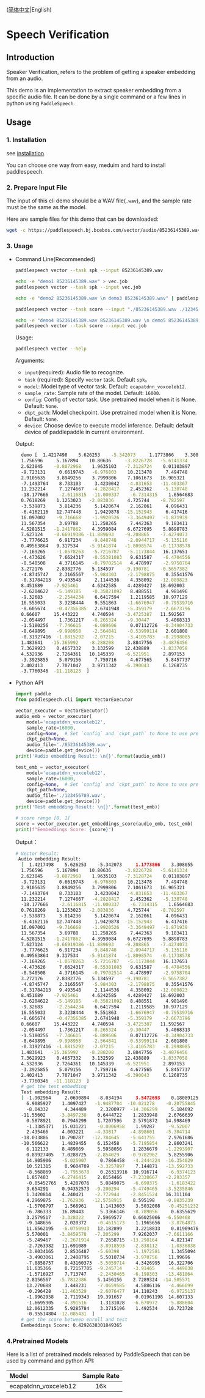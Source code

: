 ([简体中文](./README_cn.md)|English)
# Speech Verification

## Introduction

Speaker Verification, refers to the problem of getting a speaker embedding from an audio. 

This demo is an implementation to extract speaker embedding from a specific audio file. It can be done by a single command or a few lines in python using `PaddleSpeech`. 

## Usage
### 1. Installation
see [installation](https://github.com/PaddlePaddle/PaddleSpeech/blob/develop/docs/source/install.md).

You can choose one way from easy, meduim and hard to install paddlespeech.

### 2. Prepare Input File
The input of this cli demo should be a WAV file(`.wav`), and the sample rate must be the same as the model.

Here are sample files for this demo that can be downloaded:
```bash
wget -c https://paddlespeech.bj.bcebos.com/vector/audio/85236145389.wav
```

### 3. Usage
- Command Line(Recommended)
  ```bash
  paddlespeech vector --task spk --input 85236145389.wav

  echo -e "demo1 85236145389.wav" > vec.job
  paddlespeech vector --task spk --input vec.job

  echo -e "demo2 85236145389.wav \n demo3 85236145389.wav" | paddlespeech vector --task spk

  paddlespeech vector --task score --input "./85236145389.wav ./123456789.wav"
  
  echo -e "demo4 85236145389.wav 85236145389.wav \n demo5 85236145389.wav 123456789.wav" > vec.job
  paddlespeech vector --task score --input vec.job
  ```
  
  Usage:
  ```bash
  paddlespeech vector --help
  ```
  Arguments:
  - `input`(required): Audio file to recognize.
  - `task` (required): Specify `vector` task. Default `spk`。
  - `model`: Model type of vector task. Default: `ecapatdnn_voxceleb12`.
  - `sample_rate`: Sample rate of the model. Default: `16000`.
  - `config`: Config of vector task. Use pretrained model when it is None. Default: `None`.
  - `ckpt_path`: Model checkpoint. Use pretrained model when it is None. Default: `None`.
  - `device`: Choose device to execute model inference. Default: default device of paddlepaddle in current environment.

  Output:

  ```bash
    demo [  1.4217498    5.626253    -5.342073     1.1773866    3.308055
    1.756596     5.167894    10.80636     -3.8226728   -5.6141334
    2.623845    -0.8072968    1.9635103   -7.3128724    0.01103897
    -9.723131     0.6619743   -6.976803    10.213478     7.494748
    2.9105635    3.8949256    3.7999806    7.1061673   16.905321
    -7.1493764    8.733103     3.4230042   -4.831653   -11.403367
    11.232214     7.1274667   -4.2828417    2.452362    -5.130748
    -18.177666    -2.6116815  -11.000337    -6.7314315    1.6564683
    0.7618269    1.1253023   -2.083836     4.725744    -8.782597
    -3.539873     3.814236     5.1420674    2.162061     4.096431
    -6.4162116   12.747448     1.9429878  -15.152943     6.417416
    16.097002    -9.716668    -1.9920526   -3.3649497   -1.871939
    11.567354     3.69788     11.258265     7.442363     9.183411
    4.5281515   -1.2417862    4.3959084    6.6727695    5.8898783
    7.627124    -0.66919386 -11.889693    -9.208865    -7.4274073
    -3.7776625    6.917234    -9.848748    -2.0944717   -5.135116
    0.49563864   9.317534    -5.9141874   -1.8098574   -0.11738578
    -7.169265    -1.0578263   -5.7216787   -5.1173844   16.137651
    -4.473626     7.6624317   -0.55381083   9.631587    -6.4704556
    -8.548508     4.3716145   -0.79702514   4.478997    -2.9758704
    3.272176     2.8382776    5.134597    -9.190781    -0.5657382
    -4.8745747    2.3165567   -5.984303    -2.1798875    0.35541576
    -0.31784213   9.493548     2.1144536    4.358092   -12.089823
    8.451689    -7.925461     4.6242585    4.4289427   18.692003
    -2.6204622   -5.149185    -0.35821092   8.488551     4.981496
    -9.32683     -2.2544234    6.6417594    1.2119585   10.977129
    16.555033     3.3238444    9.551863    -1.6676947   -0.79539716
    -8.605674    -0.47356385   2.6741948   -5.359179    -2.6673796
    0.66607     15.443222     4.740594    -3.4725387   11.592567
    -2.054497     1.7361217   -8.265324    -9.30447      5.4068313
    -1.5180256   -7.746615    -6.089606     0.07112726  -0.34904733
    -8.649895    -9.998958    -2.564841    -0.53999114   2.601808
    -0.31927416  -1.8815292   -2.07215     -3.4105783   -8.2998085
    1.483641   -15.365992    -8.288208     3.8847756   -3.4876456
    7.3629923    0.4657332    3.132599    12.438889    -1.8337058
    4.532936     2.7264361   10.145339    -6.521951     2.897153
    -3.3925855    5.079156     7.759716     4.677565     5.8457737
    2.402413     7.7071047    3.9711342   -6.390043     6.1268735
    -3.7760346  -11.118123  ]
  ```

- Python API
  ```python
  import paddle
  from paddlespeech.cli import VectorExecutor

  vector_executor = VectorExecutor()
  audio_emb = vector_executor(
      model='ecapatdnn_voxceleb12',
      sample_rate=16000,
      config=None,  # Set `config` and `ckpt_path` to None to use pretrained model.
      ckpt_path=None,
      audio_file='./85236145389.wav',
      device=paddle.get_device())
  print('Audio embedding Result: \n{}'.format(audio_emb))

  test_emb = vector_executor(
      model='ecapatdnn_voxceleb12',
      sample_rate=16000,
      config=None,  # Set `config` and `ckpt_path` to None to use pretrained model.
      ckpt_path=None,
      audio_file='./123456789.wav',
      device=paddle.get_device())
  print('Test embedding Result: \n{}'.format(test_emb))

  # score range [0, 1]
  score = vector_executor.get_embeddings_score(audio_emb, test_emb)
  print(f"Eembeddings Score: {score}")
  ```

  Output：

  ```bash
  # Vector Result:
   Audio embedding Result:
    [  1.4217498    5.626253    -5.342073     1.1773866    3.308055
    1.756596     5.167894    10.80636     -3.8226728   -5.6141334
    2.623845    -0.8072968    1.9635103   -7.3128724    0.01103897
    -9.723131     0.6619743   -6.976803    10.213478     7.494748
    2.9105635    3.8949256    3.7999806    7.1061673   16.905321
    -7.1493764    8.733103     3.4230042   -4.831653   -11.403367
    11.232214     7.1274667   -4.2828417    2.452362    -5.130748
    -18.177666    -2.6116815  -11.000337    -6.7314315    1.6564683
    0.7618269    1.1253023   -2.083836     4.725744    -8.782597
    -3.539873     3.814236     5.1420674    2.162061     4.096431
    -6.4162116   12.747448     1.9429878  -15.152943     6.417416
    16.097002    -9.716668    -1.9920526   -3.3649497   -1.871939
    11.567354     3.69788     11.258265     7.442363     9.183411
    4.5281515   -1.2417862    4.3959084    6.6727695    5.8898783
    7.627124    -0.66919386 -11.889693    -9.208865    -7.4274073
    -3.7776625    6.917234    -9.848748    -2.0944717   -5.135116
    0.49563864   9.317534    -5.9141874   -1.8098574   -0.11738578
    -7.169265    -1.0578263   -5.7216787   -5.1173844   16.137651
    -4.473626     7.6624317   -0.55381083   9.631587    -6.4704556
    -8.548508     4.3716145   -0.79702514   4.478997    -2.9758704
    3.272176     2.8382776    5.134597    -9.190781    -0.5657382
    -4.8745747    2.3165567   -5.984303    -2.1798875    0.35541576
    -0.31784213   9.493548     2.1144536    4.358092   -12.089823
    8.451689    -7.925461     4.6242585    4.4289427   18.692003
    -2.6204622   -5.149185    -0.35821092   8.488551     4.981496
    -9.32683     -2.2544234    6.6417594    1.2119585   10.977129
    16.555033     3.3238444    9.551863    -1.6676947   -0.79539716
    -8.605674    -0.47356385   2.6741948   -5.359179    -2.6673796
    0.66607     15.443222     4.740594    -3.4725387   11.592567
    -2.054497     1.7361217   -8.265324    -9.30447      5.4068313
    -1.5180256   -7.746615    -6.089606     0.07112726  -0.34904733
    -8.649895    -9.998958    -2.564841    -0.53999114   2.601808
    -0.31927416  -1.8815292   -2.07215     -3.4105783   -8.2998085
    1.483641   -15.365992    -8.288208     3.8847756   -3.4876456
    7.3629923    0.4657332    3.132599    12.438889    -1.8337058
    4.532936     2.7264361   10.145339    -6.521951     2.897153
    -3.3925855    5.079156     7.759716     4.677565     5.8457737
    2.402413     7.7071047    3.9711342   -6.390043     6.1268735
    -3.7760346  -11.118123  ]
    # get the test embedding
    Test embedding Result:
    [ -1.902964     2.0690894   -8.034194     3.5472693    0.18089125
      6.9085927    1.4097427   -1.9487704  -10.021278    -0.20755845
      -8.04332      4.344489     2.3200977  -14.306299     5.184692
    -11.55602     -3.8497238    0.6444722    1.2833948    2.6766639
      0.5878921    0.7946299    1.7207596    2.5791872   14.998469
      -1.3385371   15.031221    -0.8006958    1.99287     -9.52007
      2.435466     4.003221    -4.33817     -4.898601    -5.304714
    -18.033886    10.790787   -12.784645    -5.641755     2.9761686
    -10.566622     1.4839455    6.152458    -5.7195854    2.8603241
      6.112133     8.489869     5.5958056    1.2836679   -1.2293907
      0.89927405   7.0288725   -2.854029    -0.9782962    5.8255906
      14.905906    -5.025907     0.7866458   -4.2444224  -16.354029
      10.521315     0.9604709   -3.3257897    7.144871   -13.592733
      -8.568869    -1.7953678    0.26313916  10.916714    -6.9374123
      1.857403    -6.2746415    2.8154466   -7.2338667   -2.293357
      -0.05452765   5.4287076    5.0849075   -6.690375    -1.6183422
      3.654291     0.94352573  -9.200294    -5.4749465   -3.5235846
      1.3420814    4.240421    -2.772944    -2.8451524   16.311104
      4.2969875   -1.762936   -12.5758915    8.595198    -0.8835239
      -1.5708797    1.568961     1.1413603    3.5032008   -0.45251232
      -6.786333    16.89443      5.3366146   -8.789056     0.6355629
      3.2579517   -3.328322     7.5969577    0.66025066  -6.550468
      -9.148656     2.020372    -0.4615173    1.1965656   -3.8764873
      11.6562195   -6.0750933   12.182899     3.2218833    0.81969476
      5.570001    -3.8459578   -7.205299     7.9262037   -7.6611166
      -5.249467    -2.2671914    7.2658715  -13.298164     4.821147
      -2.7263982   11.691089    -3.8918593   -2.838112    -1.0336838
      -3.8034165    2.8536487   -5.60398     -1.1972581    1.3455094
      -3.4903061    2.2408795    5.5010734   -3.970756    11.99696
      -7.8858757    0.43160373  -5.5059714    4.3426995   16.322706
      11.635366     0.72157705  -9.245714    -3.91465     -4.449838
      -1.5716927    7.713747    -2.2430465   -6.198303   -13.481864
      2.8156567   -5.7812386    5.1456156    2.7289324  -14.505571
      13.270688     3.448231    -7.0659585    4.5886116   -4.466099
      -0.296428   -11.463529    -2.6076477   14.110243    -6.9725137
      -1.9962958    2.7119343   19.391657     0.01961198  14.607133
      -1.6695905   -4.391516     1.3131028   -6.670972    -5.888604
      12.0612335    5.9285784    3.3715196    1.492534    10.723728
      -0.95514804 -12.085431  ]
    # get the score between enroll and test
    Eembeddings Score: 0.4292638301849365
  ```

### 4.Pretrained Models

Here is a list of pretrained models released by PaddleSpeech that can be used by command and python API:

| Model | Sample Rate
| :--- | :---: |
| ecapatdnn_voxceleb12 | 16k
